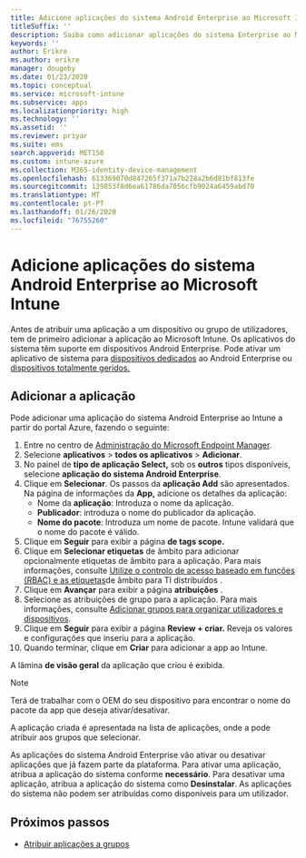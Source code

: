 ```yaml
---
title: Adicione aplicações do sistema Android Enterprise ao Microsoft Intune
titleSuffix: ''
description: Saiba como adicionar aplicações do sistema Enterprise ao Microsoft Intune.
keywords: ''
author: Erikre
ms.author: erikre
manager: dougeby
ms.date: 01/23/2020
ms.topic: conceptual
ms.service: microsoft-intune
ms.subservice: apps
ms.localizationpriority: high
ms.technology: ''
ms.assetid: ''
ms.reviewer: priyar
ms.suite: ems
search.appverid: MET150
ms.custom: intune-azure
ms.collection: M365-identity-device-management
ms.openlocfilehash: 613369070d847265f371a7b228a2b6d81bf813fe
ms.sourcegitcommit: 139853f8d6ea61786da7056cfb9024a6459abd70
ms.translationtype: MT
ms.contentlocale: pt-PT
ms.lasthandoff: 01/26/2020
ms.locfileid: "76755260"
---
```

# <a name="add-android-enterprise-system-apps-to-microsoft-intune"></a>Adicione aplicações do sistema Android Enterprise ao Microsoft Intune

Antes de atribuir uma aplicação a um dispositivo ou grupo de utilizadores, tem de primeiro adicionar a aplicação ao Microsoft Intune. Os aplicativos do sistema têm suporte em dispositivos Android Enterprise. Pode ativar um aplicativo de sistema para [dispositivos dedicados](../enrollment/android-kiosk-enroll.md) ao Android Enterprise ou [dispositivos totalmente geridos.](../enrollment/android-fully-managed-enroll.md)

## <a name="add-the-app"></a>Adicionar a aplicação

Pode adicionar uma aplicação do sistema Android Enterprise ao Intune a partir do portal Azure, fazendo o seguinte:

1. Entre no centro de [Administração do Microsoft Endpoint Manager](https://go.microsoft.com/fwlink/?linkid=2109431).
2. Selecione **aplicativos** > **todos os aplicativos** > **Adicionar**.
3. No painel de **tipo de aplicação Select,** sob os **outros** tipos disponíveis, selecione **aplicação do sistema Android Enterprise**.
4. Clique em **Selecionar**. Os passos da **aplicação Add** são apresentados.
Na página de informações da **App,** adicione os detalhes da aplicação:
    - Nome da **aplicação**: Introduza o nome da aplicação.
    - **Publicador**: introduza o nome do publicador da aplicação.  
    - **Nome do pacote**: Introduza um nome de pacote. Intune validará que o nome do pacote é válido.
5. Clique em **Seguir** para exibir a página **de tags scope.**
8. Clique em **Selecionar etiquetas** de âmbito para adicionar opcionalmente etiquetas de âmbito para a aplicação. Para mais informações, consulte [Utilize o controlo de acesso baseado em funções (RBAC) e as etiquetas](~/fundamentals/scope-tags.md)de âmbito para TI distribuídos .
9. Clique em **Avançar** para exibir a página **atribuições** .
10. Selecione as atribuições de grupo para a aplicação. Para mais informações, consulte [Adicionar grupos para organizar utilizadores e dispositivos](~/fundamentals/groups-add.md). 
11. Clique em **Seguir** para exibir a página **Review + criar.** Reveja os valores e configurações que inseriu para a aplicação.
12. Quando terminar, clique em **Criar** para adicionar a app ao Intune.

A lâmina **de visão geral** da aplicação que criou é exibida.

> [!NOTE]
> Terá de trabalhar com o OEM do seu dispositivo para encontrar o nome do pacote da app que deseja ativar/desativar.

A aplicação criada é apresentada na lista de aplicações, onde a pode atribuir aos grupos que selecionar. 

As aplicações do sistema Android Enterprise vão ativar ou desativar aplicações que já fazem parte da plataforma. Para ativar uma aplicação, atribua a aplicação do sistema conforme **necessário**. Para desativar uma aplicação, atribua a aplicação do sistema como **Desinstalar**. As aplicações do sistema não podem ser atribuídas como disponíveis para um utilizador.


## <a name="next-steps"></a>Próximos passos

- [Atribuir aplicações a grupos](apps-deploy.md)
